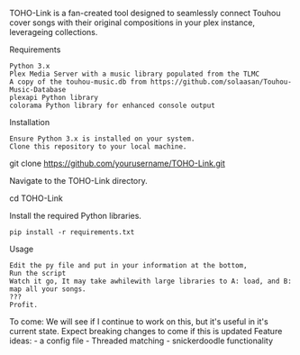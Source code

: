 TOHO-Link is a fan-created tool designed to seamlessly connect Touhou cover songs with their original compositions in your plex instance, leverageing collections.



Requirements

    Python 3.x
    Plex Media Server with a music library populated from the TLMC
    A copy of the touhou-music.db from https://github.com/solaasan/Touhou-Music-Database    
    plexapi Python library
    colorama Python library for enhanced console output

Installation

    Ensure Python 3.x is installed on your system.
    Clone this repository to your local machine.


git clone https://github.com/yourusername/TOHO-Link.git

Navigate to the TOHO-Link directory.



cd TOHO-Link

Install the required Python libraries.



    pip install -r requirements.txt

Usage

    Edit the py file and put in your information at the bottom, 
    Run the script
    Watch it go, It may take awhilewith large libraries to A: load, and B: map all your songs. 
    ???
    Profit.

To come:
  We will see if I continue to work on this, but it's useful in it's current state. Expect breaking changes to come if this is updated
  Feature ideas:
    - a config file
    - Threaded matching
    - snickerdoodle functionality 

